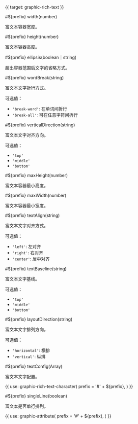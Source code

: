{{ target: graphic-rich-text }}

<!-- Canopus IRichTextGraphicAttribute -->

#${prefix} width(number)

富文本容器宽度。

#${prefix} height(number)

富文本容器高度。

#${prefix} ellipsis(boolean｜string)

超出容器范围后文字的省略方式。

#${prefix} wordBreak(string)

富文本文字折行方式。

可选值：
- `'break-word'`: 在单词间折行
- `'break-all'`: 可在任意字符间折行

#${prefix} verticalDirection(string)

富文本文字对齐方向。

可选值：
- `'top'`
- `'middle'`
- `'bottom'` 

#${prefix} maxHeight(number)

富文本容器最小高度。

#${prefix} maxWidth(number)

富文本容器最小宽度。

#${prefix} textAlign(string)

富文本文字对齐方式。

可选值：
- `'left'`: 左对齐
- `'right'`: 右对齐
- `'center'`: 居中对齐

#${prefix} textBaseline(string)

富文本文字基线。

可选值：
- `'top'`
- `'middle'`
- `'bottom'`

#${prefix} layoutDirection(string)

富文本文字排列方向。

可选值：
- `'horizontal'`: 横排
- `'vertical'`: 纵排

#${prefix} textConfig(Array)

富文本文字配置。

{{ use: graphic-rich-text-character(
  prefix = '#' + ${prefix},
) }}

#${prefix} singleLine(boolean)

富文本是否单行排列。

{{ use: graphic-attribute(
  prefix = '#' + ${prefix},
) }}